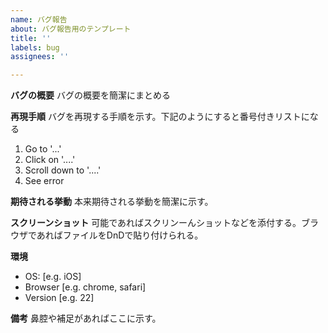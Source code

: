 ```yaml
---
name: バグ報告
about: バグ報告用のテンプレート
title: ''
labels: bug
assignees: ''

---
```


**バグの概要**
バグの概要を簡潔にまとめる

**再現手順**
バグを再現する手順を示す。下記のようにすると番号付きリストになる
1. Go to '...'
2. Click on '....'
3. Scroll down to '....'
4. See error

**期待される挙動**
本来期待される挙動を簡潔に示す。

**スクリーンショット**
可能であればスクリンーんショットなどを添付する。ブラウザであればファイルをDnDで貼り付けられる。

**環境**
 - OS: [e.g. iOS]
 - Browser [e.g. chrome, safari]
 - Version [e.g. 22]

**備考**
鼻腔や補足があればここに示す。
